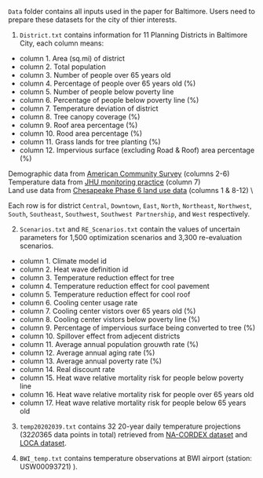 `Data` folder contains all inputs used in the paper for Baltimore. Users need to prepare these datasets for the city of thier interests.

1. `District.txt` contains information for 11 Planning Districts in Baltimore City, each column means:

  * column 1.  Area (sq.mi) of district 
  * column 2.  Total population 
  * column 3.  Number of people over 65 years old  
  * column 4.  Percentage of people over 65 years old (%)
  * column 5.  Number of people below poverty line
  * column 6.  Percentage of people below poverty line (%)
  * column 7.  Temperature deviation of district 
  * column 8.  Tree canopy coverage (%) 
  * column 9.  Roof area percentage (%) 
  * column 10.  Rood area percentage (%)
  * column 11. Grass lands for tree planting (%)
  * column 12. Impervious surface (excluding Road & Roof) area percentage (%)

Demographic data from [American Community Survey]( https://www.census.gov/programs-surveys/acs) (columns 2-6) \
Temperature data from [JHU monitoring practice]( https://journals.ametsoc.org/view/journals/apme/56/1/jamc-d-16-0232.1.xml) (column 7) \
Land use data from [Chesapeake Phase 6 land use data]( https://www.chesapeakeconservancy.org/conservation-innovation-center/high-resolution-data/land-use-data-project/) (columns 1 & 8-12) \

Each row is for district `Central`, `Downtown`, `East`, `North`, `Northeast`, `Northwest`, `South`, `Southeast`, `Southwest`, `Southwest Partnership`, and `West` respectively. 


2. `Scenarios.txt` and `RE_Scenarios.txt` contain the values of uncertain parameters for 1,500 optimization scenarios and 3,300 re-evaluation scenarios. 
  * column 1. Climate model	id
  * column 2. Heat wave definition id	
  * column 3. Temperature reduction effect for tree
  * column 4. Temperature reduction effect for cool pavement	
  * column 5. Temperature reduction effect for cool roof	
  * column 6. Cooling center usage rate	
  * column 7. Cooling center vistors over 65 years old (%)	
  * column 8. Cooling center vistors below poverty line (%)	
  * column 9. Percentage of impervious surface being converted to tree (%)
  * column 10. Spillover effect from adjecent districts	
  * column 11. Average annual population grouwth rate (%)	
  * column 12. Average annual aging rate (%)	
  * column 13. Average annual poverty rate (%)	
  * column 14. Real discount rate	
  * column 15. Heat wave relative mortality risk for people below poverty line	
  * column 16. Heat wave relative mortality risk for people over 65 years old
  * column 17. Heat wave relative mortality risk for people below 65 years old

3. `temp20202039.txt` contains 32 20-year daily temperature projections (32*20*365 data points in total) retrieved from [NA-CORDEX dataset](https://na-cordex.org/) and [LOCA dataset](http://loca.ucsd.edu/). 


4. `BWI_temp.txt` contains temperature observations at BWI airport (station: USW00093721)
). 
